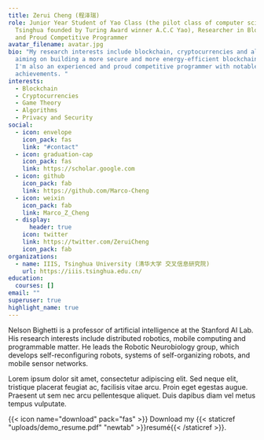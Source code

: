 ```yaml
---
title: Zerui Cheng (程泽瑞)
role: Junior Year Student of Yao Class (the pilot class of computer science in
  Tsinghua founded by Turing Award winner A.C.C Yao), Researcher in Blockchain
  and Proud Competitive Programmer
avatar_filename: avatar.jpg
bio: "My research interests include blockchain, cryptocurrencies and algorithms,
  aiming on building a more secure and more energy-efficient blockchain system.
  I'm also an experienced and proud competitive programmer with notable
  achievements. "
interests:
  - Blockchain
  - Cryptocurrencies
  - Game Theory
  - Algorithms
  - Privacy and Security
social:
  - icon: envelope
    icon_pack: fas
    link: "#contact"
  - icon: graduation-cap
    icon_pack: fas
    link: https://scholar.google.com
  - icon: github
    icon_pack: fab
    link: https://github.com/Marco-Cheng
  - icon: weixin
    icon_pack: fab
    link: Marco_Z_Cheng
  - display:
      header: true
    icon: twitter
    link: https://twitter.com/ZeruiCheng
    icon_pack: fab
organizations:
  - name: IIIS, Tsinghua University (清华大学 交叉信息研究院)
    url: https://iiis.tsinghua.edu.cn/
education:
  courses: []
email: ""
superuser: true
highlight_name: true
---
```


Nelson Bighetti is a professor of artificial intelligence at the Stanford AI Lab. His research interests include distributed robotics, mobile computing and programmable matter. He leads the Robotic Neurobiology group, which develops self-reconfiguring robots, systems of self-organizing robots, and mobile sensor networks.

Lorem ipsum dolor sit amet, consectetur adipiscing elit. Sed neque elit, tristique placerat feugiat ac, facilisis vitae arcu. Proin eget egestas augue. Praesent ut sem nec arcu pellentesque aliquet. Duis dapibus diam vel metus tempus vulputate.

{{< icon name="download" pack="fas" >}} Download my {{< staticref "uploads/demo_resume.pdf" "newtab" >}}resumé{{< /staticref >}}.
